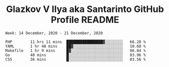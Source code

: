 <h1 align="center">Glazkov V Ilya aka Santarinto GitHub Profile README</h1>

<!--START_SECTION:waka-->
```text
Week: 14 December, 2020 - 21 December, 2020

PHP        11 hrs 11 mins  ████████████████▓░░░░░░░░   66.28 % 
YAML       1 hr 48 mins    ██▓░░░░░░░░░░░░░░░░░░░░░░   10.68 % 
Makefile   1 hr 9 mins     █▓░░░░░░░░░░░░░░░░░░░░░░░   06.84 % 
Go         40 mins         █░░░░░░░░░░░░░░░░░░░░░░░░   03.96 % 
CSS        36 mins         █░░░░░░░░░░░░░░░░░░░░░░░░   03.56 % 
```
<!--END_SECTION:waka-->